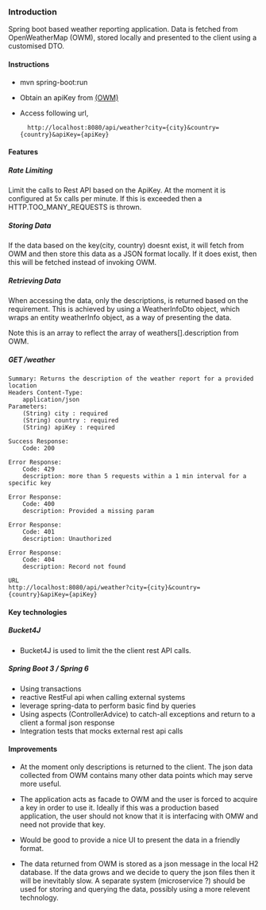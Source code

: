 

### Introduction

Spring boot based weather reporting application. Data is fetched from OpenWeatherMap (OWM), stored locally and presented to 
the client using a customised DTO. 


#### Instructions
* mvn spring-boot:run


* Obtain an apiKey from [(OWM)](https://openweathermap.org/api) 


* Access following url, 
	
		http://localhost:8080/api/weather?city={city}&country={country}&apiKey={apiKey}

#### Features

##### Rate Limiting
Limit the calls to Rest API based on the ApiKey. At the moment it is configured at 5x calls per minute. If this is exceeded then a HTTP.TOO_MANY_REQUESTS
is thrown.

##### Storing Data
If the data based on the key(city, country) doesnt exist, it will fetch from OWM and then store this data as a JSON format locally. 
If it does exist, then this will be fetched instead of invoking OWM.

##### Retrieving Data
When accessing the data, only the descriptions, is returned based on the requirement. This is achieved by using a WeatherInfoDto object, which wraps an entity weatherInfo object, as a way of presenting the data. 

Note this is an array to reflect the array of weathers[].description from OWM. 


##### GET /weather
```
Summary: Returns the description of the weather report for a provided location
Headers Content-Type: 
	application/json
Parameters:
	(String) city : required
	(String) country : required
	(String) apiKey : required

Success Response: 
	Code: 200

Error Response:
	Code: 429
	description: more than 5 requests within a 1 min interval for a specific key

Error Response:	
	Code: 400
	description: Provided a missing param

Error Response:	
	Code: 401
	description: Unauthorized
	
Error Response:	
	Code: 404
	description: Record not found

URL		
http://localhost:8080/api/weather?city={city}&country={country}&apiKey={apiKey}
```


#### Key technologies

##### Bucket4J 
* Bucket4J is used to limit the the client rest API calls. 

##### Spring Boot 3 / Spring 6 
* Using transactions
* reactive RestFul api when calling external systems
* leverage spring-data to perform basic find by queries
* Using aspects (ControllerAdvice) to catch-all exceptions and return to a client a formal json response
* Integration tests that mocks external rest api calls


#### Improvements
* At the moment only descriptions is returned to the client. The json data collected from OWM contains many other data points which may serve more useful.

* The application acts as facade to OWM and the user is forced to acquire a key in order to use it. Ideally if this was a production based application, the user should not know that it is interfacing with OMW and need not provide that key. 

* Would be good to provide a nice UI to present the data in a friendly format. 

* The data returned from OWM is stored as a json message in the local H2 database. If the data grows and we decide to query the json files then it will be inevitably slow. 
A separate system (microservice ?) should be used for storing and querying the data, possibly using a more relevent technology. 




